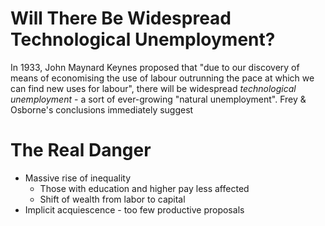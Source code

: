 # Will There Be Widespread Technological Unemployment?

In 1933, John Maynard Keynes proposed that  "due to our discovery of means of economising the use of labour outrunning the pace at which we can find new uses for labour", there will be widespread *technological unemployment* - a sort of ever-growing "natural unemployment". Frey & Osborne's conclusions immediately suggest

# The Real Danger

- Massive rise of inequality
  - Those with education and higher pay less affected
  - Shift of wealth from labor to capital
- Implicit acquiescence - too few productive proposals
